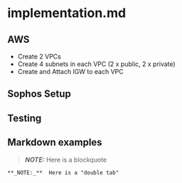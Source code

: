 # implementation.md


## AWS 

* Create 2 VPCs 
* Create 4 subnets in each VPC (2 x public, 2 x private)
* Create and Attach IGW to each VPC


## Sophos Setup

## Testing



## Markdown examples

> **_NOTE:_**  Here is a blockquote

    **_NOTE:_**  Here is a "double tab"
